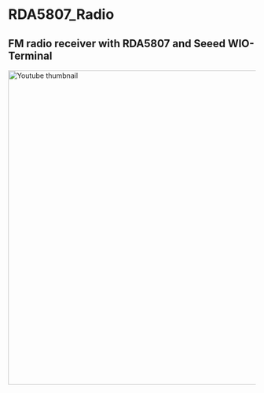 # RDA5807_Radio
## FM radio receiver with RDA5807 and Seeed WIO-Terminal

[<img src="thumbnail.png" alt="Youtube thumbnail" width="640">](https://youtu.be/cmtmaMzo8uM)